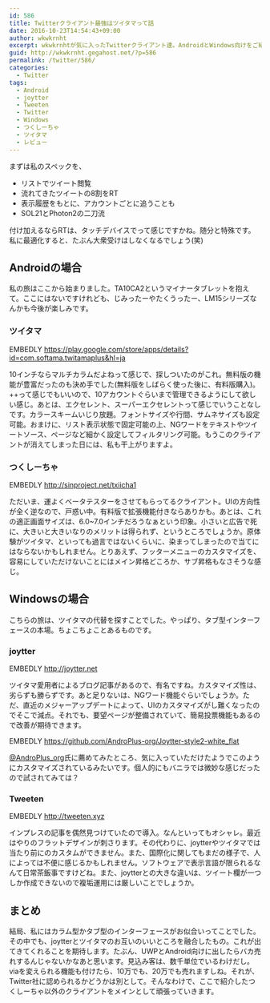 ```yaml
---
id: 586
title: Twitterクライアント最強はツイタマって話
date: 2016-10-23T14:54:43+09:00
author: wkwkrnht
excerpt: wkwkrnhtが気に入ったTwitterクライアント達。AndroidとWindows向けをご紹介。おそらく他では見ない名前ばかりだと思います。
guid: http://wkwkrnht.gegahost.net/?p=586
permalink: /twitter/586/
categories:
  - Twitter
tags:
  - Android
  - joytter
  - Tweeten
  - Twitter
  - Windows
  - つくしーちゃ
  - ツイタマ
  - レビュー
---
```

まずは私のスペックを、

  * リストでツイート閲覧
  * 流れてきたツイートの8割をRT
  * 表示履歴をもとに、アカウントごとに追うことも
  * SOL21とPhoton2の二刀流

付け加えるならRTは、タッチデバイスでって感じですかね。随分と特殊です。私に最適化すると、たぶん大衆受けはしなくなるでしょう(笑)

## Androidの場合

私の旅はここから始まりました。TA10CA2というマイナータブレットを抱えて。ここにはないですけれども、じみったーやたくうったー、LM15シリーズなんかも今後が楽しみです。

### ツイタマ

EMBEDLY https://play.google.com/store/apps/details?id=com.softama.twitamaplus&hl=ja

10インチならマルチカラムだよねって感じで、探しついたのがこれ。無料版の機能が豊富だったのも決め手でした(無料版をしばらく使った後に、有料版購入)。++って感じでもいいので、10アカウントぐらいまで管理できるようにして欲しい感じ。あとは、エクセレント、スーパーエクセレントって感じでいうことなしです。カラースキームいじり放題。フォントサイズや行間、サムネサイズも設定可能。おまけに、リスト表示状態で固定可能の上、NGワードをテキストやツイートソース、ページなど細かく設定してフィルタリング可能。もうこのクライアントが消えてしまった日には、私も干上がりますよ。

### つくしーちゃ

EMBEDLY http://sinproject.net/txiicha1

ただいま、運よくベータテスターをさせてもらってるクライアント。UIの方向性が全く逆なので、戸惑い中。有料版で拡張機能付きならありかも。あとは、これの適正画面サイズは、6.0~7.0インチだろうなぁという印象。小さいと広告で死に、大きいと大きいなりのメリットは得られず、というところでしょうか。原体験がツイタマ、といっても過言ではないくらいに、染まってしまったので当てにはならないかもしれません。とりあえず、フッターメニューのカスタマイズを、容易にしていただけないことにはメイン昇格どころか、サブ昇格もなさそうな感じ。

## Windowsの場合

こちらの旅は、ツイタマの代替を探すことでした。やっぱり、タブ型インターフェースの本場。ちょこちょことあるものです。

### joytter

EMBEDLY http://joytter.net

ツイタマ愛用者によるブログ記事があるので、有名ですね。カスタマイズ性は、劣らずも勝らずです。あと足りないは、NGワード機能ぐらいでしょうか。ただ、直近のメジャーアップデートによって、UIのカスタマイズがし難くなったのでそこで減点。それでも、要望ページが整備されていて、簡易投票機能もあるので改善が期待できます。

EMBEDLY https://github.com/AndroPlus-org/Joytter-style2-white_flat

<a href="http://twitter.com/AndroPlus_org" target="_blank" rel="noopener nofollow">@AndroPlus_org</a>氏に薦めてみたところ、気に入っていただけたようでこのようにカスタマイズされているみたいです。個人的にもバニラでは微妙な感じだったので試されてみては？

### Tweeten

EMBEDLY http://tweeten.xyz

インプレスの記事を偶然見つけていたので導入。なんといってもオシャレ。最近はやりのフラットデザインが刺さります。その代わりに、joytterやツイタマでは当たり前にのカスタムができません。また、国際化に関してもまだの様子で、人によっては不便に感じるかもしれません。ソフトウェアで表示言語が限られるなんて日常茶飯事ですけどね。また、joytterとの大きな違いは、ツイート欄が一つしか作成できないので複垢運用には厳しいことでしょうか。

## まとめ

結局、私にはカラム型かタブ型のインターフェースがお似合いってことでした。その中でも、joytterとツイタマのお互いのいいところを融合したもの。これが出てきてくれることを期待します。たぶん、UWPとAndroid向けに出したらバカ売れするんじゃないかなあと思います。見込み客は、数千単位でいるわけだし。viaを変えられる機能も付けたら、10万でも、20万でも売れますしね。それが、Twitter社に認められるかどうかは別として。そんなわけで、ここで紹介したつくしーちゃ以外のクライアントをメインとして頑張っていきます。